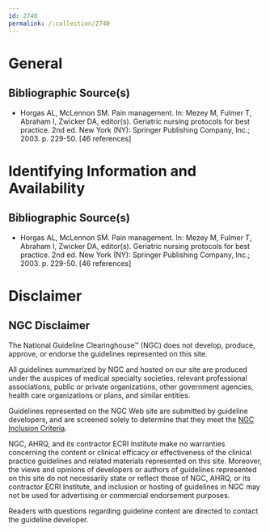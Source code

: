 ```yaml
---
id: 2740
permalink: /:collection/2740
---
```


# General

## Bibliographic Source(s)

- Horgas AL, McLennon SM. Pain management. In: Mezey M, Fulmer T, Abraham I, Zwicker DA, editor(s). Geriatric nursing protocols for best practice. 2nd ed. New York (NY): Springer Publishing Company, Inc.; 2003. p. 229-50. [46 references]

# Identifying Information and Availability

## Bibliographic Source(s)

- Horgas AL, McLennon SM. Pain management. In: Mezey M, Fulmer T, Abraham I, Zwicker DA, editor(s). Geriatric nursing protocols for best practice. 2nd ed. New York (NY): Springer Publishing Company, Inc.; 2003. p. 229-50. [46 references]

# Disclaimer

## NGC Disclaimer

The National Guideline Clearinghouse™ (NGC) does not develop, produce, approve, or endorse the guidelines represented on this site.

All guidelines summarized by NGC and hosted on our site are produced under the auspices of medical specialty societies, relevant professional associations, public or private organizations, other government agencies, health care organizations or plans, and similar entities.

Guidelines represented on the NGC Web site are submitted by guideline developers, and are screened solely to determine that they meet the [NGC Inclusion Criteria](/help-and-about/summaries/inclusion-criteria).

NGC, AHRQ, and its contractor ECRI Institute make no warranties concerning the content or clinical efficacy or effectiveness of the clinical practice guidelines and related materials represented on this site. Moreover, the views and opinions of developers or authors of guidelines represented on this site do not necessarily state or reflect those of NGC, AHRQ, or its contractor ECRI Institute, and inclusion or hosting of guidelines in NGC may not be used for advertising or commercial endorsement purposes.

Readers with questions regarding guideline content are directed to contact the guideline developer.

